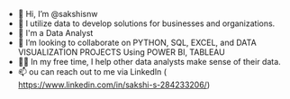 - 👋 Hi, I’m @sakshisnw
- 👀 I utilize data to develop solutions for businesses and organizations.
- 🌱 I'm a Data Analyst
- 🤝 I’m looking to collaborate on PYTHON, SQL, EXCEL, and DATA VISUALIZATION PROJECTS Using POWER BI, TABLEAU
- 👩‍💻 In my free time, I help other data analysts make sense of their data.
- 📫 ou can reach out to me via LinkedIn ( https://www.linkedin.com/in/sakshi-s-284233206/)


